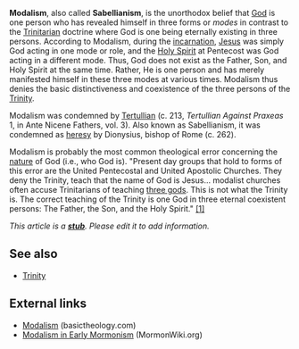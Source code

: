 **Modalism**, also called **Sabellianism**, is the unorthodox
belief that [God](God "God") is one person who has revealed himself
in three forms or *modes* in contrast to the
[Trinitarian](Trinity "Trinity") doctrine where God is one being
eternally existing in three persons. According to Modalism, during
the [incarnation](Incarnation "Incarnation"),
[Jesus](Jesus "Jesus") was simply God acting in one mode or role,
and the [Holy Spirit](Holy_Spirit "Holy Spirit") at Pentecost was
God acting in a different mode. Thus, God does not exist as the
Father, Son, and Holy Spirit at the same time. Rather, He is one
person and has merely manifested himself in these three modes at
various times. Modalism thus denies the basic distinctiveness and
coexistence of the three persons of the
[Trinity](Trinity "Trinity").

Modalism was condemned by [Tertullian](Tertullian "Tertullian") (c.
213, *Tertullian Against Praxeas* 1, in Ante Nicene Fathers, vol.
3). Also known as Sabellianism, it was condemned as
[heresy](Heresy "Heresy") by Dionysius, bishop of Rome (c. 262).

Modalism is probably the most common theological error concerning
the [nature](Nature "Nature") of God (i.e., who God is). "Present
day groups that hold to forms of this error are the United
Pentecostal and United Apostolic Churches. They deny the Trinity,
teach that the name of God is Jesus... modalist churches often
accuse Trinitarians of teaching
[three gods](Polytheism "Polytheism"). This is not what the Trinity
is. The correct teaching of the Trinity is one God in three eternal
coexistent persons: The Father, the Son, and the Holy Spirit."
[[1]](http://www.carm.org/heresy/modalism.htm)

*This article is a **[stub](http://www.theopedia.com/Category:Theopedia_stubs "Category:Theopedia stubs")**. Please edit it to add information.*
## See also

-   [Trinity](Trinity "Trinity")

## External links

-   [Modalism](http://www.basictheology.com/definitions/Modalism/)
    (basictheology.com)
-   [Modalism in Early Mormonism](http://mormonwiki.org/Modalism)
    (MormonWiki.org)



